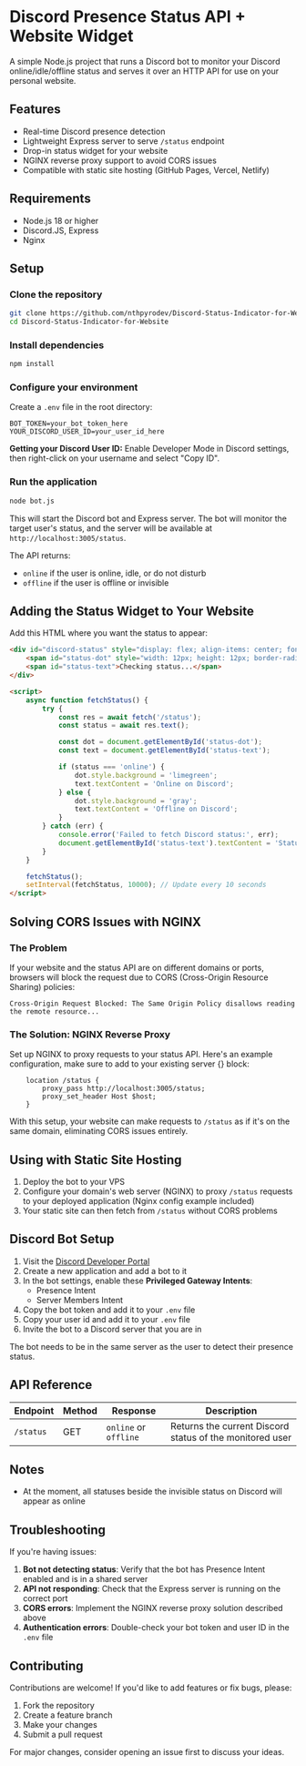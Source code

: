 # Discord Presence Status API + Website Widget

A simple Node.js project that runs a Discord bot to monitor your Discord online/idle/offline status and serves it over an HTTP API for use on your personal website.

## Features

- Real-time Discord presence detection
- Lightweight Express server to serve `/status` endpoint
- Drop-in status widget for your website
- NGINX reverse proxy support to avoid CORS issues
- Compatible with static site hosting (GitHub Pages, Vercel, Netlify)

## Requirements

- Node.js 18 or higher
- Discord.JS, Express
- Nginx

## Setup

### Clone the repository

```bash
git clone https://github.com/nthpyrodev/Discord-Status-Indicator-for-Website.git
cd Discord-Status-Indicator-for-Website
```

### Install dependencies

```bash
npm install
```

### Configure your environment

Create a `.env` file in the root directory:

```env
BOT_TOKEN=your_bot_token_here
YOUR_DISCORD_USER_ID=your_user_id_here
```

**Getting your Discord User ID:** Enable Developer Mode in Discord settings, then right-click on your username and select "Copy ID".

### Run the application

```bash
node bot.js
```

This will start the Discord bot and Express server. The bot will monitor the target user's status, and the server will be available at `http://localhost:3005/status`.

The API returns:
- `online` if the user is online, idle, or do not disturb
- `offline` if the user is offline or invisible

## Adding the Status Widget to Your Website

Add this HTML where you want the status to appear:

```html
<div id="discord-status" style="display: flex; align-items: center; font-family: sans-serif;">
    <span id="status-dot" style="width: 12px; height: 12px; border-radius: 50%; background: gray; display: inline-block; margin-right: 8px;"></span>
    <span id="status-text">Checking status...</span>
</div>

<script>
    async function fetchStatus() {
        try {
            const res = await fetch('/status');
            const status = await res.text();

            const dot = document.getElementById('status-dot');
            const text = document.getElementById('status-text');

            if (status === 'online') {
                dot.style.background = 'limegreen';
                text.textContent = 'Online on Discord';
            } else {
                dot.style.background = 'gray';
                text.textContent = 'Offline on Discord';
            }
        } catch (err) {
            console.error('Failed to fetch Discord status:', err);
            document.getElementById('status-text').textContent = 'Status unavailable';
        }
    }

    fetchStatus();
    setInterval(fetchStatus, 10000); // Update every 10 seconds
</script>
```

## Solving CORS Issues with NGINX

### The Problem

If your website and the status API are on different domains or ports, browsers will block the request due to CORS (Cross-Origin Resource Sharing) policies:

```
Cross-Origin Request Blocked: The Same Origin Policy disallows reading the remote resource...
```

### The Solution: NGINX Reverse Proxy

Set up NGINX to proxy requests to your status API. Here's an example configuration, make sure to add to your existing server {} block:

```nginx
    location /status {
        proxy_pass http://localhost:3005/status;
        proxy_set_header Host $host;
    }
```

With this setup, your website can make requests to `/status` as if it's on the same domain, eliminating CORS issues entirely.

## Using with Static Site Hosting

1. Deploy the bot to your VPS
2. Configure your domain's web server (NGINX) to proxy `/status` requests to your deployed application (Nginx config example included)
3. Your static site can then fetch from `/status` without CORS problems

## Discord Bot Setup

1. Visit the [Discord Developer Portal](https://discord.com/developers/applications)
2. Create a new application and add a bot to it
3. In the bot settings, enable these **Privileged Gateway Intents**:
   - Presence Intent
   - Server Members Intent
4. Copy the bot token and add it to your `.env` file
5. Copy your user id and add it to your `.env` file
6. Invite the bot to a Discord server that you are in

The bot needs to be in the same server as the user to detect their presence status.

## API Reference

| Endpoint | Method | Response | Description |
|----------|--------|----------|-------------|
| `/status` | GET | `online` or `offline` | Returns the current Discord status of the monitored user |

## Notes

- At the moment, all statuses beside the invisible status on Discord will appear as online

## Troubleshooting

If you're having issues:

1. **Bot not detecting status**: Verify that the bot has Presence Intent enabled and is in a shared server
2. **API not responding**: Check that the Express server is running on the correct port
3. **CORS errors**: Implement the NGINX reverse proxy solution described above
4. **Authentication errors**: Double-check your bot token and user ID in the `.env` file

## Contributing

Contributions are welcome! If you'd like to add features or fix bugs, please:

1. Fork the repository
2. Create a feature branch
3. Make your changes
4. Submit a pull request

For major changes, consider opening an issue first to discuss your ideas.
